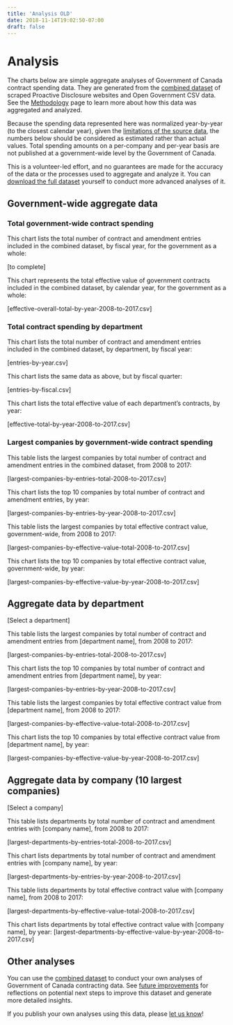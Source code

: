 ```yaml
---
title: 'Analysis OLD'
date: 2018-11-14T19:02:50-07:00
draft: false
---
```


# Analysis

The charts below are simple aggregate analyses of Government of Canada contract spending data. They are generated from the [combined dataset](/data) of scraped Proactive Disclosure websites and Open Government CSV data. See the [Methodology](/methodology) page to learn more about how this data was aggregated and analyzed.

Because the spending data represented here was normalized year-by-year (to the closest calendar year), given the [limitations of the source data](/methodology#limitations), the numbers below should be considered as estimated rather than actual values. Total spending amounts on a per-company and per-year basis are not published at a government-wide level by the Government of Canada.

This is a volunteer-led effort, and no guarantees are made for the accuracy of the data or the processes used to aggregate and analyze it. You can [download the full dataset](/data) yourself to conduct more advanced analyses of it.

## Government-wide aggregate data

### Total government-wide contract spending 

This chart lists the total number of contract and amendment entries included in the combined dataset, by fiscal year, for the government as a whole:

[to complete]

This chart represents the total effective value of government contracts included in the combined dataset, by calendar year, for the government as a whole:

[effective-overall-total-by-year-2008-to-2017.csv]

### Total contract spending by department

This chart lists the total number of contract and amendment entries included in the combined dataset, by department, by fiscal year:

[entries-by-year.csv]

This chart lists the same data as above, but by fiscal quarter:

[entries-by-fiscal.csv]

This chart lists the total effective value of each department’s contracts, by year:

[effective-total-by-year-2008-to-2017.csv]

### Largest companies by government-wide contract spending

This table lists the largest companies by total number of contract and amendment entries in the combined dataset, from 2008 to 2017:

[largest-companies-by-entries-total-2008-to-2017.csv]

This chart lists the top 10 companies by total number of contract and amendment entries, by year:

[largest-companies-by-entries-by-year-2008-to-2017.csv]

This table lists the largest companies by total effective contract value, government-wide, from 2008 to 2017:

[largest-companies-by-effective-value-total-2008-to-2017.csv]

This chart lists the top 10 companies by total effective contract value, government-wide, by year:

[largest-companies-by-effective-value-by-year-2008-to-2017.csv]

## Aggregate data by department

[Select a department]

This table lists the largest companies by total number of contract and amendment entries from [department name], from 2008 to 2017:

[largest-companies-by-entries-total-2008-to-2017.csv]

This chart lists the top 10 companies by total number of contract and amendment entries from [department name], by year:

[largest-companies-by-entries-by-year-2008-to-2017.csv]

This table lists the largest companies by total effective contract value from [department name], from 2008 to 2017:

[largest-companies-by-effective-value-total-2008-to-2017.csv]

This chart lists the top 10 companies by total effective contract value from [department name], by year:

[largest-companies-by-effective-value-by-year-2008-to-2017.csv]

## Aggregate data by company (10 largest companies)

[Select a company]

This table lists departments by total number of contract and amendment entries with [company name], from 2008 to 2017:

[largest-departments-by-entries-total-2008-to-2017.csv]

This chart lists departments by total number of contract and amendment entries with [company name], by year:

[largest-departments-by-entries-by-year-2008-to-2017.csv]

This table lists departments by total effective contract value with [company name], from 2008 to 2017:

[largest-departments-by-effective-value-total-2008-to-2017.csv]

This chart lists departments by total effective contract value with [company name], by year:
[largest-departments-by-effective-value-by-year-2008-to-2017.csv]

## Other analyses

You can use the [combined dataset](/data) to conduct your own analyses of Government of Canada contracting data. See [future improvements](/methodology#future-improvements) for reflections on potential next steps to improve this dataset and generate more detailed insights.

If you publish your own analyses using this data, please [let us know](/contact)!


